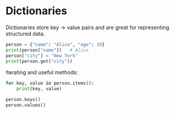 # Dictionaries

Dictionaries store key -> value pairs and are great for representing structured data.

```python
person = {"name": "Alice", "age": 30}
print(person["name"])   # Alice
person["city"] = "New York"
print(person.get("city"))
```

Iterating and useful methods:

```python
for key, value in person.items():
    print(key, value)

person.keys()
person.values()
```
